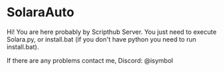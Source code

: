 # SolaraAuto
Hi! You are here probably by Scripthub Server.
You just need to execute Solara.py, or install.bat (if you don't have python you need to run install.bat).


If there are any problems contact me, Discord: @isymbol
